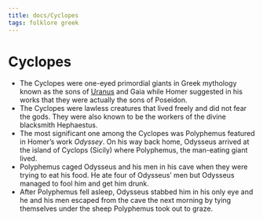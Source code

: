 ```yaml
---
title: docs/Cyclopes
tags: folklore greek
---
```


# Cyclopes

- The Cyclopes were one-eyed primordial giants in Greek mythology known as the sons of [Uranus](Uranus.md) and Gaia while Homer suggested in his works that they were actually the sons of Poseidon.
- The Cyclopes were lawless creatures that lived freely and did not fear the gods. They were also known to be the workers of the divine blacksmith Hephaestus.
- The most significant one among the Cyclopes was Polyphemus featured in Homer’s work _Odyssey_. On his way back home, Odysseus arrived at the island of Cyclops (Sicily) where Polyphemus, the man-eating giant lived.
- Polyphemus caged Odysseus and his men in his cave when they were trying to eat his food. He ate four of Odysseus’ men but Odysseus managed to fool him and get him drunk.
- After Polyphemus fell asleep, Odysseus stabbed him in his only eye and he and his men escaped from the cave the next morning by tying themselves under the sheep Polyphemus took out to graze.